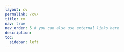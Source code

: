 ```yaml
---
layout: cv
permalink: /cv/
title: cv
nav: true
nav_order: 5 # you can also use external links here
description: 
toc:
  sidebar: left
---
```

